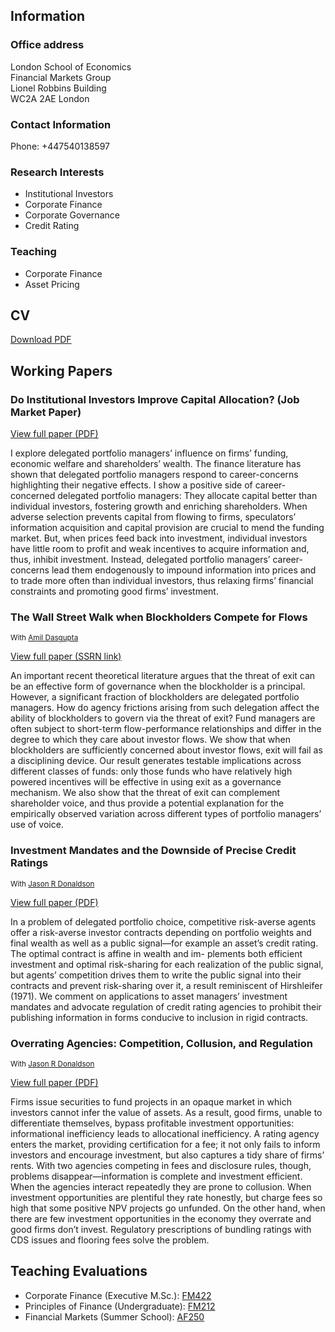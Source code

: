 ## Information

### Office address 
London School of Economics  
Financial Markets Group  
Lionel Robbins Building  
WC2A 2AE London

### Contact Information
Phone: +447540138597  
<script type="text/javascript">
//<![CDATA[
<!--
var x="function f(x){var i,o=\"\",l=x.length;for(i=0;i<l;i+=2) {if(i+1<l)o+=" +
"x.charAt(i+1);try{o+=x.charAt(i);}catch(e){}}return o;}f(\"ufcnitnof x({)av" +
" r,i=o\\\"\\\"o,=l.xelgnhtl,o=;lhwli(e.xhcraoCedtAl(1/)3=!79{)rt{y+xx=l;=+;" +
"lc}tahce({)}}of(r=i-l;1>i0=i;--{)+ox=c.ahAr(t)i};erutnro s.buts(r,0lo;)f}\\" +
"\"(4),6\\\"\\\\)!>#+4<u}.nyhc)2eVfa`k_&d?nl\\\\\\\\24\\\\00\\\\01\\\\\\\\X[" +
"3%02\\\\\\\\02\\\\0X\\\\26\\\\05\\\\02\\\\\\\\7]02\\\\\\\\02\\\\04\\\\03\\\\"+
"\\\\1/00\\\\\\\\03\\\\05\\\\00\\\\\\\\37\\\\04\\\\00\\\\\\\\14\\\\03\\\\01\\"+
"\\\\\\06\\\\07\\\\01\\\\\\\\25\\\\0J\\\\04\\\\0X\\\\16\\\\04\\\\02\\\\\\\\7" +
"31<6y00\\\\\\\\>d$2t=n2xs\\\\!\\\\\\\"(\\\\\\\\8\\\\\\\"8\\\\f>(3) !6$.\\\"" +
"\\\\f(;} ornture;}))++(y)^(iAtdeCoarchx.e(odrChamCro.fngriSt+=;o27=1y%2;*=)" +
"yy)4+(6i>f({i+)i+l;i<0;i=r(foh;gten.l=x,l\\\"\\\\\\\"\\\\o=i,r va){,y(x fon" +
"tincfu)\\\"\")"                                                              ;
while(x=eval(x));
//-->
//]]>
</script>

### Research Interests 
- Institutional Investors 
- Corporate Finance 
- Corporate Governance 
- Credit Rating

### Teaching
- Corporate Finance 
- Asset Pricing


## CV
[Download PDF](http://giorgiapiacentino.com/vari/CV-Giorgia%20Piacentino-Job%20market.pdf)


## Working Papers

### Do Institutional Investors Improve Capital Allocation? (Job Market Paper)

[View full paper (PDF)][jmp]

I explore delegated portfolio managers’ influence on firms’ funding, economic welfare and shareholders’ wealth. The finance literature has shown that delegated portfolio managers respond to career-concerns highlighting their negative effects. I show a positive side of career-concerned delegated portfolio managers: They allocate capital better than individual investors, fostering growth and enriching shareholders. When adverse selection prevents capital from flowing to firms, speculators’ information acquisition and capital provision are crucial to mend the funding market. But, when prices feed back into investment, individual investors have little room to profit and weak incentives to acquire information and, thus, inhibit investment. Instead, delegated portfolio managers’ career-concerns lead them endogenously to impound information into prices and to trade more often than individual investors, thus relaxing firms’ financial constraints and promoting good firms’ investment.

### The Wall Street Walk when Blockholders Compete for Flows
<small>With [Amil Dasgupta][amil]</small>

[View full paper (SSRN link)][wallstreet]

An important recent theoretical literature argues that the threat of exit can be an effective form of governance when the blockholder is a principal. However, a significant fraction of blockholders are delegated portfolio managers. How do agency frictions arising from such delegation affect the ability of blockholders to govern via the threat of exit? Fund managers are often subject to short-term flow-performance relationships and differ in the degree to which they care about investor flows. We show that when blockholders are sufficiently concerned about investor flows, exit will fail as a disciplining device. Our result generates testable implications across different classes of funds: only those funds who have relatively high powered incentives will be effective in using exit as a governance mechanism. We also show that the threat of exit can complement shareholder voice, and thus provide a potential explanation for the empirically observed variation across different types of portfolio managers’ use of voice.

### Investment Mandates and the Downside of Precise Credit Ratings

<small>With [Jason R Donaldson][jason]</small><br/>

[View full paper (PDF)][mandates]

In a problem of delegated portfolio choice, competitive risk-averse agents offer a risk-averse investor contracts depending on portfolio weights and final wealth as well as a public signal—for example an asset’s credit rating. The optimal contract is affine in wealth and im- plements both efficient investment and optimal risk-sharing for each realization of the public signal, but agents’ competition drives them to write the public signal into their contracts and prevent risk-sharing over it, a result reminiscent of Hirshleifer (1971). We comment on applications to asset managers’ investment mandates and advocate regulation of credit rating agencies to prohibit their publishing information in forms conducive to inclusion in rigid contracts.

### Overrating Agencies: Competition, Collusion, and Regulation

<small>With [Jason R Donaldson][jason]</small>

[View full paper (PDF)][overrating]

Firms issue securities to fund projects in an opaque market in which investors cannot infer the value of assets. As a result, good firms, unable to differentiate themselves, bypass profitable investment opportunities: informational inefficiency leads to allocational inefficiency. A rating agency enters the market, providing certification for a fee; it not only fails to inform investors and encourage investment, but also captures a tidy share of firms’ rents. With two agencies competing in fees and disclosure rules, though, problems disappear—information is complete and investment efficient. When the agencies interact repeatedly they are prone to collusion. When investment opportunities are plentiful they rate honestly, but charge fees so high that some positive NPV projects go unfunded. On the other hand, when there are few investment opportunities in the economy they overrate and good firms don’t invest. Regulatory prescriptions of bundling ratings with CDS issues and flooring fees solve the problem.

## Teaching Evaluations

- Corporate Finance (Executive M.Sc.): [FM422][fm422] 
- Principles of Finance (Undergraduate): [FM212][fm212]
- Financial Markets (Summer School): [AF250][af250]

[portrait]: http://www2.lse.ac.uk/finance/research/financePhdProfiles/Photos/Piacentino194x250.jpg
[jmp]: http://giorgiapiacentino.com/vari/JobMarketPaper20121115.pdf
[wallstreet]: http://papers.ssrn.com/sol3/papers.cfm?abstract_id=1848001
[mandates]: http://giorgiapiacentino.com/vari/Donaldson-Piacentino-2012.pdf
[overrating]: http://giorgiapiacentino.com/vari/Donaldson-Piacentino.pdf
[amil]: http://personal.lse.ac.uk/dasgupt2/
[jason]: http://jrdonaldson.com/
[fm422]: http://giorgiapiacentino.com/vari/CSM%20Survey%20results2012.pdf
[fm212]: http://giorgiapiacentino.com/vari/MT2012.pdf
[af250]: http://giorgiapiacentino.com/vari/Summerschool-2011.pdf
